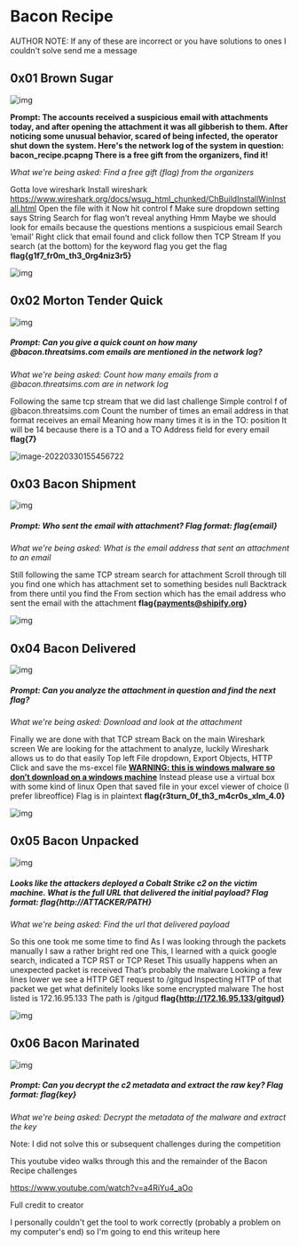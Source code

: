 # Bacon Recipe

AUTHOR NOTE: If any of these are incorrect or you have solutions to ones I couldn't solve send me a message

## 0x01 Brown Sugar

![img](https://lh3.googleusercontent.com/FPmKI5V1K_AZQ5W8F5uxsm32QQUfBql6z2te4Pz6F3KYAVY9AoYSUQmuP9sFO2Etzj3F7llsvfeQPP4yc7O4qzmIOC4ZcOTR2I0-YuaJH4TK3tunXWWVmnt93jZc4dDfcpZ2H8gI)

**Prompt: The accounts received a suspicious email with attachments today, and after opening the attachment it was all gibberish to them. After noticing some unusual behavior, scared of being infected, the operator shut down the system. Here's the network log of the system in question: bacon_recipe.pcapng There is a free gift from the organizers, find it!**

*What we're being asked: Find a free gift (flag) from the organizers*

Gotta love wireshark
Install wireshark
https://www.wireshark.org/docs/wsug_html_chunked/ChBuildInstallWinInstall.html
Open the file with it
Now hit control f
Make sure dropdown setting says String
Search for flag won’t reveal anything
Hmm
Maybe we should look for emails because the questions mentions a suspicious email
Search ‘email’
Right click that email found and click follow then TCP Stream
If you search (at the bottom) for the keyword flag you get the flag
**flag{g1f7_fr0m_th3_0rg4niz3r5}**

![img](https://lh5.googleusercontent.com/KyllNEPEceuLgThGVYm64Zs9jol10m8Z5QapEFb3DwYBD4U0bidpk1bnyicQgwany9rhax-iE9I6YA1dPQqgqWElbRm0nEqN7yqnrqWPV3wuiIw_e8BTg_CYUvtN53BLeLf9w97-)

## 0x02 Morton Tender Quick

![img](https://lh3.googleusercontent.com/FxumNMpOOJMUXYI-QsFraQO8QBgmJwIb8MySJ2LHFDJQ0dVfCkOWLSkWMd7XWft74wx1ihym4y37BySRlGe0H1zE8EmrB0-nnqABSiuyiFh7DfKVdILfk3FMrZBjRelkZdvqS_kD)

##### Prompt: Can you give a quick count on how many @bacon.threatsims.com emails are mentioned in the network log?

*What we're being asked: Count how many emails from a @bacon.threatsims.com are in network log*

Following the same tcp stream that we did last challenge
Simple control f of @bacon.threatsims.com
Count the number of times an email address in that format receives an email
Meaning how many times it is in the TO: position 
It will be 14 because there is a TO and a TO Address field for every email
**flag{7}**

![image-20220330155456722](/home/t/snap/typora/58/.config/Typora/typora-user-images/image-20220330155456722.png)



## 0x03 Bacon Shipment

![img](https://lh4.googleusercontent.com/Xoeh3KJibO6IfhEPtIk4xl-dV0Ttxus7sSouZh9gDnskrv4QXZlZBDjeqjNhXpFVsypKPBDvahv7EyL7-IYeSExhRWPvjAJ9odaBbt9aAR4V71drxsqVwY15y2ItwxHzeQ2vjMbJ)

##### Prompt: Who sent the email with attachment? Flag format: flag{email}

*What we're being asked: What is the email address that sent an attachment to an email*

Still following the same TCP stream search for attachment
Scroll through till you find one which has attachment set to something besides null
Backtrack from there until you find the From section which has the email address who sent the email with the attachment
**flag{payments@shipify.org}**

![img](https://lh4.googleusercontent.com/nvo24yDEVkfJ6cNfCC0IE78Y7U5lqbuBi5Y8mTPtyY-nq4ejy_pkcQIJmjbWzwSZzJxBFlSqhIWihIqx2KemfDb2DaBTBLTeetMpYSch0o2IsUQEW97UzBUwGK8AVCzEx3pRrd1P)



## 0x04 Bacon Delivered

![img](https://lh5.googleusercontent.com/OZGlTPfP4fwqz0Z8bODvWD7pirSl1rM0IQ4-HXZMsbxmWUeWZGWrC-I0hHu0FLk9wS_0B3xgwE7q2GIZIfkERLVUk1oiUh1oC0TPPXtDcs2gM3rLFN07eUYLEhHwDyXDwHFcPjIY)



##### Prompt: Can you analyze the attachment in question and find the next flag?

*What we're being asked: Download and look at the attachment*

Finally we are done with that TCP stream
Back on the main Wireshark screen 
We are looking for the attachment to analyze, luckily Wireshark allows us to do that easily
Top left File dropdown, Export Objects, HTTP
Click and save the ms-excel file
<u>**WARNING: this is windows malware so don’t download on a windows machine**</u>
Instead please use a virtual box with some kind of linux
Open that saved file in your excel viewer of choice (I prefer libreoffice)
Flag is in plaintext
**flag{r3turn_0f_th3_m4cr0s_xlm_4.0}**

![img](https://lh3.googleusercontent.com/coXLFflYgu70SJZRsLyaU5qtYjn88IUN2HhISkVLPVxJmBo-OjUmNG3EP4Y1R4XEPV6r3zRvAfAc-nBSMxzttvZ5zJDXITPLlgDWR2eIKCQ3P51q0TZNXDtsxQtSPdhFvoUt1Rls)



## 0x05 Bacon Unpacked

![img](https://lh6.googleusercontent.com/RW4hrG_-iOQeeULqkb1Zg0hVEvmMO9qjbv6rcDQ0w6H7hpk29OSEnQ-sI5tlMLSgG_kxRnQ-nASIVMtvkuhZN-OP67yvvtAvV6DPHViYn9kJwn0NxGJvLZZjCegDTBsMvZ3mjtR2)

##### Looks like the attackers deployed a Cobalt Strike c2 on the victim machine. What is the full URL that delivered the initial payload? Flag format: flag{http://ATTACKER/PATH}

*What we're being asked: Find the url that delivered payload*

So this one took me some time to find
As I was looking through the packets manually I saw a rather bright red one
This, I learned with a quick google search, indicated a TCP RST or TCP Reset
This usually happens when an unexpected packet is received
That’s probably the malware
Looking a few lines lower we see a HTTP GET request to /gitgud
Inspecting HTTP of that packet we get what definitely looks like some encrypted malware
The host listed is 172.16.95.133
The path is /gitgud
**flag{http://172.16.95.133/gitgud}**

![img](https://lh5.googleusercontent.com/u1uRtapWXIrNzrKpg1FcDckdYXIiWczrofNGYGX79ewZAiM5aUpabLUYVvUTiLVKUwywLbjUnP238wI-HiGFoPaJISVXt3WM6CH1Pg9m6cF05Z8gUkYRXk6C_XdqiAS87narPtrt)

## 0x06 Bacon Marinated

![img](https://lh6.googleusercontent.com/kE2MmVNR87TVgfGqKbQfnszxTKF9FsZ6nGMB0QnGUODrUFLnOOtjYwc9_41MvIQ5-oltv6mPUTNCyGQ4Tuq2JrvrBuHVoaaPz0ilpSUXfO9DkD_es-ds8cnKcRfA7YmzozgZ5UzO)

##### Prompt: Can you decrypt the c2 metadata and extract the raw key? Flag format: flag{key}

*What we're being asked: Decrypt the metadata of the malware and extract the key*

Note: I did not solve this or subsequent challenges during the competition 

This youtube video walks through this and the remainder of the Bacon Recipe challenges

https://www.youtube.com/watch?v=a4RiYu4_aOo

Full credit to creator

I personally couldn't get the tool to work correctly (probably a problem on my computer's end) so I'm going to end this writeup here